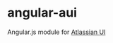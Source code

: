 angular-aui
===========

Angular.js module for [Atlassian UI](https://docs.atlassian.com/aui/latest/)
